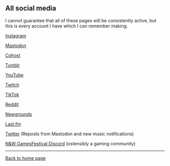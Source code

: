 ## All social media

I cannot guarantee that all of these pages will be consistently active, but this is every account I have which I can remember making.


[Instagram](https://www.instagram.com/nintendult)

<a rel="me" href="https://mastodon.social/@Nintendult">Mastodon</a>

[Cohost](https://cohost.org/nintendult)

[Tumblr](https://blog.nintendult.xyz/)

[YouTube](https://www.youtube.com/nintendult)

[Twitch](https://www.twitch.tv/nintendult)

[TikTok](https://www.tiktok.com/@nintendult)

[Reddit](https://www.reddit.com/user/ntndlt)

[Newgrounds](https://nintendult.newgrounds.com/)

[Last.fm](https://www.last.fm/user/Nintendult)

[Twitter](https://twitter.com/nintendult) (Reposts from Mastodon and new music notifications)

[N&W GamesFestival Discord](https://discord.gg/MVKSUNpqw2) (ostensibly a gaming community)

----

[Back to home page](/)
